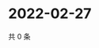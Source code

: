 # 2022-02-27

共 0 条

<!-- BEGIN WEIBO -->
<!-- 最后更新时间 Sun Feb 27 2022 14:17:11 GMT+0800 (China Standard Time) -->

<!-- END WEIBO -->
